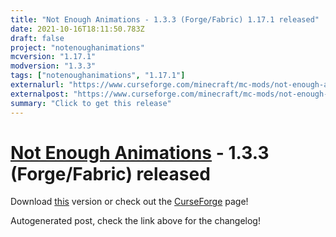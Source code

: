 ```yaml
---
title: "Not Enough Animations - 1.3.3 (Forge/Fabric) 1.17.1 released"
date: 2021-10-16T18:11:50.783Z
draft: false
project: "notenoughanimations"
mcversion: "1.17.1"
modversion: "1.3.3"
tags: ["notenoughanimations", "1.17.1"]
externalurl: "https://www.curseforge.com/minecraft/mc-mods/not-enough-animations/files/3493074"
externalpost: "https://www.curseforge.com/minecraft/mc-mods/not-enough-animations/files/3493074"
summary: "Click to get this release"
---
```

# [Not Enough Animations](/project/notenoughanimations) - 1.3.3 (Forge/Fabric) released
Download [this](https://www.curseforge.com/minecraft/mc-mods/not-enough-animations/files/3493074) version or check out the [CurseForge](https://www.curseforge.com/minecraft/mc-mods/not-enough-animations) page!

Autogenerated post, check the link above for the changelog!
